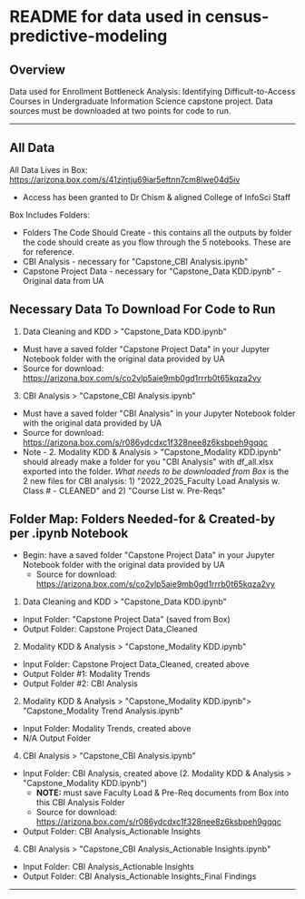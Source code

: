 # README for data used in census-predictive-modeling

## Overview 
Data used for Enrollment Bottleneck Analysis: Identifying Difficult-to-Access Courses in Undergraduate Information Science capstone project. Data sources must be downloaded at two points for code to run.
***

## All Data
All Data Lives in Box: https://arizona.box.com/s/41zintju69iar5eftnn7cm8lwe04d5iv
 * Access has been granted to Dr Chism & aligned College of InfoSci Staff

Box Includes Folders:
 * Folders The Code Should Create - this contains all the outputs by folder the code should create as you flow through the 5 notebooks. These are for reference.
 * CBI Analysis - necessary for "Capstone_CBI Analysis.ipynb" 
 * Capstone Project Data - necessary for "Capstone_Data KDD.ipynb" - Original data from UA

## Necessary Data To Download For Code to Run
1. Data Cleaning and KDD > "Capstone_Data KDD.ipynb"
 * Must have a saved folder "Capstone Project Data" in your Jupyter Notebook folder with the original data provided by UA
 * Source for download: https://arizona.box.com/s/co2vlp5aie9mb0gd1rrrb0t65kqza2vy

3. CBI Analysis > "Capstone_CBI Analysis.ipynb"
 * Must have a saved folder "CBI Analysis" in your Jupyter Notebook folder with the original data provided by UA
 * Source for download: https://arizona.box.com/s/r086ydcdxc1f328nee8z6ksbpeh9gqqc
 * Note - 2. Modality KDD & Analysis > "Capstone_Modality KDD.ipynb" should already make a folder for you "CBI Analysis" with df_all.xlsx exported into the folder. *What needs to be downloaded from Box* is the 2 new files for CBI analysis: 1) "2022_2025_Faculty Load Analysis w. Class # - CLEANED" and 2) "Course List w. Pre-Reqs"

## Folder Map: Folders Needed-for & Created-by per .ipynb Notebook

 * Begin: have a saved folder "Capstone Project Data" in your Jupyter Notebook folder with the original data provided by UA
     * Source for download: https://arizona.box.com/s/co2vlp5aie9mb0gd1rrrb0t65kqza2vy

1. Data Cleaning and KDD > "Capstone_Data KDD.ipynb"
 * Input Folder: "Capstone Project Data" (saved from Box)
 * Output Folder: Capstone Project Data_Cleaned

2. Modality KDD & Analysis > "Capstone_Modality KDD.ipynb"
 * Input Folder: Capstone Project Data_Cleaned, created above
 * Output Folder #1: Modality Trends
 * Output Folder #2: CBI Analysis
   
2. Modality KDD & Analysis > "Capstone_Modality KDD.ipynb"> "Capstone_Modality Trend Analysis.ipynb"
 * Input Folder: Modality Trends, created above
 * N/A Output Folder

4. CBI Analysis > "Capstone_CBI Analysis.ipynb"
 * Input Folder: CBI Analysis, created above (2. Modality KDD & Analysis > "Capstone_Modality KDD.ipynb")
     * **NOTE:** must save Faculty Load & Pre-Req documents from Box into this CBI Analysis Folder
     * Source for download: https://arizona.box.com/s/r086ydcdxc1f328nee8z6ksbpeh9gqqc
 * Output Folder: CBI Analysis_Actionable Insights

4. CBI Analysis > "Capstone_CBI Analysis_Actionable Insights.ipynb"
 * Input Folder: CBI Analysis_Actionable Insights
 * Output Folder: CBI Analysis_Actionable Insights_Final Findings

***
